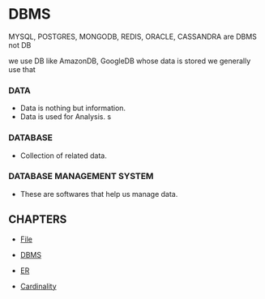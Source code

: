# DBMS

MYSQL, POSTGRES, MONGODB, REDIS, ORACLE, CASSANDRA are DBMS not DB

we use DB like AmazonDB, GoogleDB whose data is stored we generally use that

### DATA
* Data is nothing but information.
* Data is used for Analysis.
s
### DATABASE
* Collection of related data.

### DATABASE MANAGEMENT SYSTEM
* These are softwares that help us manage data.

## CHAPTERS
* [File](File/README.md)

* [DBMS](DBMS/README.md)

* [ER](ER/README.md)

* [Cardinality](Cardinality/README.md)